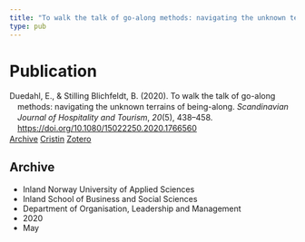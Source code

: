 ```yaml
---
title: "To walk the talk of go-along methods: navigating the unknown terrains of being-along"
type: pub
---
```

<h1>Publication</h1>
<article id="csl-bib-container-P2LAAJUI" class="csl-bib-container">
  <div class="csl-bib-body" style="line-height: 1.35; padding-left: 1em; text-indent:-1em;">
  <div class="csl-entry">Duedahl, E., &amp; Stilling Blichfeldt, B. (2020). To walk the talk of go-along methods: navigating the unknown terrains of being-along. <i>Scandinavian Journal of Hospitality and Tourism</i>, <i>20</i>(5), 438&#x2013;458. <a href="https://doi.org/10.1080/15022250.2020.1766560">https://doi.org/10.1080/15022250.2020.1766560</a></div>
</div>
  <div class="csl-bib-buttons">
    <a href="#taxonomy-article-P2LAAJUI" class="csl-bib-button">Archive</a>
    <a href="https://app.cristin.no/results/show.jsf?id=1811262" alt="Cristin URL" class="csl-bib-button">Cristin</a>
    <a href="http://zotero.org/groups/5022929/items/P2LAAJUI" alt="Zotero URL" class="csl-bib-button">Zotero</a>
  </div>
  <div id="csl-bib-meta-container-P2LAAJUI"></div>
</article>
<div id="csl-bib-meta-P2LAAJUI" class="csl-bib-meta">
  <article id="taxonomy-article-P2LAAJUI" class="taxonomy-article">
    <h1>Archive</h1>
    <ul>
      <li>Inland Norway University of Applied Sciences</li>
      <li>Inland School of Business and Social Sciences</li>
      <li>Department of Organisation, Leadership and Management</li>
      <li>2020</li>
      <li>May</li>
    </ul>
  </article>
</div>
